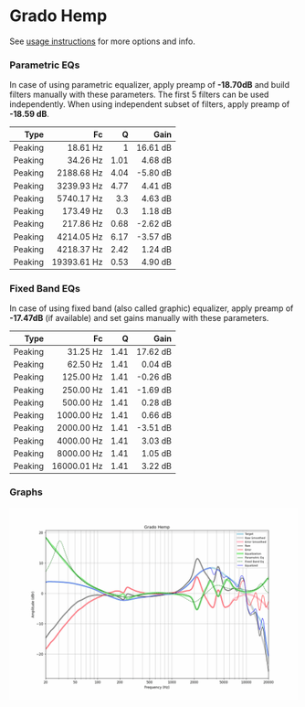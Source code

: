 # Grado Hemp
See [usage instructions](https://github.com/jaakkopasanen/AutoEq#usage) for more options and info.

### Parametric EQs
In case of using parametric equalizer, apply preamp of **-18.70dB** and build filters manually
with these parameters. The first 5 filters can be used independently.
When using independent subset of filters, apply preamp of **-18.59 dB**.

| Type    | Fc          |    Q | Gain     |
|--------:|------------:|-----:|---------:|
| Peaking | 18.61 Hz    | 1    | 16.61 dB |
| Peaking | 34.26 Hz    | 1.01 | 4.68 dB  |
| Peaking | 2188.68 Hz  | 4.04 | -5.80 dB |
| Peaking | 3239.93 Hz  | 4.77 | 4.41 dB  |
| Peaking | 5740.17 Hz  | 3.3  | 4.63 dB  |
| Peaking | 173.49 Hz   | 0.3  | 1.18 dB  |
| Peaking | 217.86 Hz   | 0.68 | -2.62 dB |
| Peaking | 4214.05 Hz  | 6.17 | -3.57 dB |
| Peaking | 4218.37 Hz  | 2.42 | 1.24 dB  |
| Peaking | 19393.61 Hz | 0.53 | 4.90 dB  |

### Fixed Band EQs
In case of using fixed band (also called graphic) equalizer, apply preamp of **-17.47dB**
(if available) and set gains manually with these parameters.

| Type    | Fc          |    Q | Gain     |
|--------:|------------:|-----:|---------:|
| Peaking | 31.25 Hz    | 1.41 | 17.62 dB |
| Peaking | 62.50 Hz    | 1.41 | 0.04 dB  |
| Peaking | 125.00 Hz   | 1.41 | -0.26 dB |
| Peaking | 250.00 Hz   | 1.41 | -1.69 dB |
| Peaking | 500.00 Hz   | 1.41 | 0.28 dB  |
| Peaking | 1000.00 Hz  | 1.41 | 0.66 dB  |
| Peaking | 2000.00 Hz  | 1.41 | -3.51 dB |
| Peaking | 4000.00 Hz  | 1.41 | 3.03 dB  |
| Peaking | 8000.00 Hz  | 1.41 | 1.05 dB  |
| Peaking | 16000.01 Hz | 1.41 | 3.22 dB  |

### Graphs
![](./Grado%20Hemp.png)